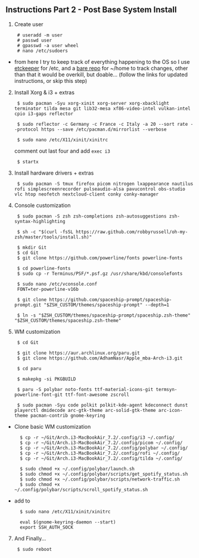 ## Instructions Part 2 - Post Base System Install

1. Create user

        # useradd -m user
        # passwd user
        # gpasswd -a user wheel
        # nano /etc/sudoers

- from here I try to keep track of everything happening to the OS so I use [etckeeper][etc] for /etc, and a [bare repo][bare] for ~/home to track changes, other than that it would be overkill, but doable... (follow the links for updated instructions, or skip this step)

[etc]: https://wiki.archlinux.org/title/Etckeeper
[bare]: https://dev.to/bowmanjd/store-home-directory-config-files-dotfiles-in-git-using-bash-zsh-or-powershell-the-bare-repo-approach-35l3 


2. Install Xorg & i3 + extras

        $ sudo pacman -Syu xorg-xinit xorg-server xorg-xbacklight terminator tilda mesa git lib32-mesa xf86-video-intel vulkan-intel cpio i3-gaps reflector

        $ sudo reflector -c Germany -c France -c Italy -a 20 --sort rate --protocol https --save /etc/pacman.d/mirrorlist --verbose
        
        $ sudo nano /etc/X11/xinit/xinitrc

    comment out last four and add `exec i3`

        $ startx

3. Install hardware drivers + extras

        $ sudo pacman -S tmux firefox picom nitrogen lxappearance nautilus rofi simplescreenrecorder pulseaudio-alsa pavucontrol obs-studio vlc htop neofetch nextcloud-client conky conky-manager

4. Console customization

        $ sudo pacman -S zsh zsh-completions zsh-autosuggestions zsh-syntax-highlighting

        $ sh -c "$(curl -fsSL https://raw.github.com/robbyrussell/oh-my-zsh/master/tools/install.sh)"

        $ mkdir Git
        $ cd Git
        $ git clone https://github.com/powerline/fonts powerline-fonts

        $ cd powerline-fonts
        $ sudo cp -r Terminus/PSF/*.psf.gz /usr/share/kbd/consolefonts

        $ sudo nano /etc/vconsole.conf
        FONT=ter-powerline-v16b

        $ git clone https://github.com/spaceship-prompt/spaceship-prompt.git "$ZSH_CUSTOM/themes/spaceship-prompt" --depth=1

        $ ln -s "$ZSH_CUSTOM/themes/spaceship-prompt/spaceship.zsh-theme" "$ZSH_CUSTOM/themes/spaceship.zsh-theme"

5. WM customization

        $ cd Git

        $ git clone https://aur.archlinux.org/paru.git
        $ git clone https://github.com/AdhamNasr/Apple_mba-Arch-i3.git

        $ cd paru 

        $ makepkg -si PKGBUILD 

        $ paru -S polybar noto-fonts ttf-material-icons-git termsyn-powerline-font-git ttf-font-awesome zscroll

        $ sudo pacman -Syu code polkit polkit-kde-agent kdeconnect dunst playerctl dmidecode arc-gtk-theme arc-solid-gtk-theme arc-icon-theme pacman-contrib gnome-keyring 


- Clone basic WM customization

        $ cp -r ~/Git/Arch.i3-MacBookAir_7.2/.config/i3 ~/.config/
        $ cp -r ~/Git/Arch.i3-MacBookAir_7.2/.config/picom ~/.config/
        $ cp -r ~/Git/Arch.i3-MacBookAir_7.2/.config/polybar ~/.config/
        $ cp -r ~/Git/Arch.i3-MacBookAir_7.2/.config/rofi ~/.config/
        $ cp -r ~/Git/Arch.i3-MacBookAir_7.2/.config/tilda ~/.config/

        $ sudo chmod +x ~/.config/polybar/launch.sh
        $ sudo chmod +x ~/.config/polybar/scripts/get_spotify_status.sh
        $ sudo chmod +x ~/.config/polybar/scripts/network-traffic.sh
        $ sudo chmod +x ~/.config/polybar/scripts/scroll_spotify_status.sh

- add to 

        $ sudo nano /etc/X11/xinit/xinitrc

        eval $(gnome-keyring-daemon --start)
        export SSH_AUTH_SOCK

7. And Finally...

        $ sudo reboot